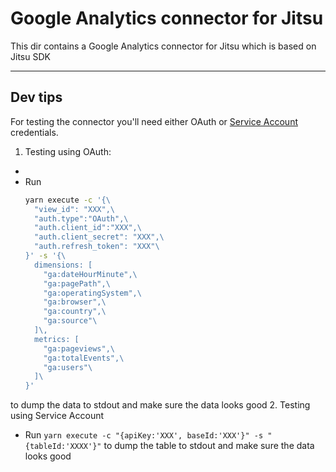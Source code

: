 # Google Analytics connector for Jitsu

This dir contains a Google Analytics connector for Jitsu which is based on Jitsu SDK

<hr />

## Dev tips

For testing the connector you'll need either OAuth or [Service Account](https://cloud.google.com/iam/docs/creating-managing-service-account-keys) credentials.
1. Testing using OAuth:
- 
- Run
  ```bash
  yarn execute -c '{\
    "view_id": "XXX",\
    "auth.type":"OAuth",\
    "auth.client_id":"XXX",\ 
    "auth.client_secret": "XXX",\
    "auth.refresh_token": "XXX"\
  }' -s '{\
    dimensions: [
      "ga:dateHourMinute",\
      "ga:pagePath",\
      "ga:operatingSystem",\
      "ga:browser",\
      "ga:country",\
      "ga:source"\
    ]\,
    metrics: [
      "ga:pageviews",\
      "ga:totalEvents",\
      "ga:users"\
    ]\
  }'
  ```
to dump the data to stdout and make sure the data looks good
2. Testing using Service Account
- Run `yarn execute -c "{apiKey:'XXX', baseId:'XXX'}" -s "{tableId:'XXXX'}"` to dump the table to stdout and make sure the data looks good
